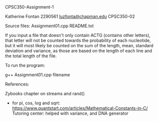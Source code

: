 
CPSC350-Assignment-1

Katherine Fontan
2290561
luzfonta@chapman.edu
CPSC350-02


Source files:
Assignment01.cpp
README.txt

If you input a file that doesn't only contain ACTG (contains other letters), that letter will not be counted towards the probability of each nucleotide, but it will most likely be counted on the sum of the length, mean, standard deviation and variance, as those are based on the length of each line and the total length of the file.

To run the program:

g++ Assignment01.cpp filename

References:

Zybooks chapter on streams and rand()
- for pi, cos, log and sqrt: https://www.quantstart.com/articles/Mathematical-Constants-in-C/
Tutoring center: helped with variance, and DNA generator

